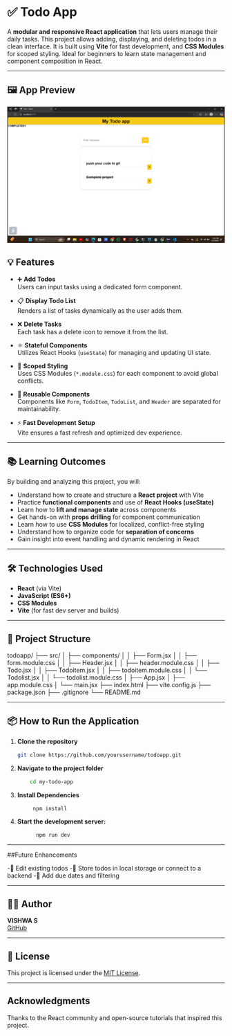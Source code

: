# ✅ Todo App

A **modular and responsive React application** that lets users manage their daily tasks. This project allows adding, displaying, and deleting todos in a clean interface. It is built using **Vite** for fast development, and **CSS Modules** for scoped styling. Ideal for beginners to learn state management and component composition in React.

---

## 🖼️ App Preview

![Todo App Screenshot](./preview/screenshot.png)

## 💡 Features

- ➕ **Add Todos**  
  Users can input tasks using a dedicated form component.
  
- 📋 **Display Todo List**  
  Renders a list of tasks dynamically as the user adds them.

- ❌ **Delete Tasks**  
  Each task has a delete icon to remove it from the list.

- ⚛️ **Stateful Components**  
  Utilizes React Hooks (`useState`) for managing and updating UI state.

- 🎨 **Scoped Styling**  
  Uses CSS Modules (`*.module.css`) for each component to avoid global conflicts.

- 🧩 **Reusable Components**  
  Components like `Form`, `TodoItem`, `TodoList`, and `Header` are separated for maintainability.

- ⚡ **Fast Development Setup**  
  Vite ensures a fast refresh and optimized dev experience.

---

## 📚 Learning Outcomes

By building and analyzing this project, you will:

- Understand how to create and structure a **React project** with Vite
- Practice **functional components** and use of **React Hooks (useState)**
- Learn how to **lift and manage state** across components
- Get hands-on with **props drilling** for component communication
- Learn how to use **CSS Modules** for localized, conflict-free styling
- Understand how to organize code for **separation of concerns**
- Gain insight into event handling and dynamic rendering in React

---

## 🛠️ Technologies Used

- **React** (via Vite)
- **JavaScript (ES6+)**
- **CSS Modules**
- **Vite** (for fast dev server and builds)

---

## 📂 Project Structure
todoapp/
├── src/
│ ├── components/
│ │ ├── Form.jsx
│ │ ├── form.module.css
│ │ ├── Header.jsx
│ │ ├── header.module.css
│ │ ├── Todo.jsx
│ │ ├── Todoitem.jsx
│ │ ├── todoitem.module.css
│ │ └── Todolist.jsx
│ │ └── todolist.module.css
│ ├── App.jsx
│ ├── app.module.css
│ └── main.jsx
├── index.html
├── vite.config.js
├── package.json
├── .gitignore
└── README.md





---

## 📦 How to Run the Application

1. **Clone the repository**
   ```bash
   git clone https://github.com/yourusername/todoapp.git
2. **Navigate to the project folder**
    ```bash
        cd my-todo-app

3. **Install Dependencies**
    ```bash 
         npm install
4. **Start the development server:**
   ```bash
         npm run dev

---

##Future Enhancements

-📝 Edit existing todos
-💾 Store todos in local storage or connect to a backend
-📅 Add due dates and filtering


---

## 🙋‍♂️ Author

**VISHWA S**  
[GitHub](https://github.com/yourusername)

---

## 📄 License

This project is licensed under the [MIT License](LICENSE).


---

## Acknowledgments

 Thanks to the React community and open-source tutorials that inspired this project.

